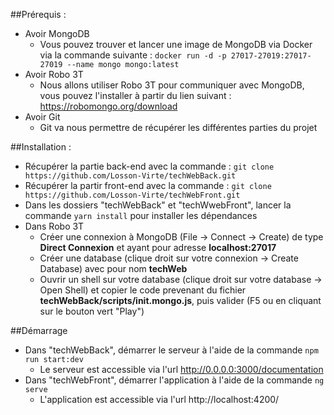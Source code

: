 ##Prérequis :

- Avoir MongoDB
    - Vous pouvez trouver et lancer une image de MongoDB via Docker via la commande suivante : `docker run -d -p 27017-27019:27017-27019 --name mongo mongo:latest`
- Avoir Robo 3T
    - Nous allons utiliser Robo 3T pour communiquer avec MongoDB, vous pouvez l'installer à partir du lien suivant : https://robomongo.org/download
- Avoir Git
    - Git va nous permettre de récupérer les différentes parties du projet
    
##Installation :
- Récupérer la partie back-end avec la commande : `git clone https://github.com/Losson-Virte/techWebBack.git`
- Récupérer la partir front-end avec la commande : `git clone https://github.com/Losson-Virte/techWebFront.git`
- Dans les dossiers "techWebBack" et "techWwebFront", lancer la commande `yarn install` pour installer les dépendances
- Dans Robo 3T
    - Créer une connexion à MongoDB (File -> Connect -> Create) de type **Direct Connexion** et ayant pour adresse **localhost:27017**
    - Créer une database (clique droit sur votre connexion -> Create Database) avec pour nom **techWeb**
    - Ouvrir un shell sur votre database (clique droit sur votre database -> Open Shell) et copier le code prevenant du fichier **techWebBack/scripts/init.mongo.js**, puis valider (F5 ou en cliquant sur le bouton vert "Play")

##Démarrage
- Dans "techWebBack", démarrer le serveur à l'aide de la commande `npm run start:dev`
    - Le serveur est accessible via l'url http://0.0.0.0:3000/documentation
- Dans "techWebFront", démarrer l'application à l'aide de la commande `ng serve`
    - L'application est accessible via l'url http://localhost:4200/
